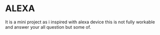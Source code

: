 # ALEXA
It is a mini project as i inspired with alexa device this is not fully workable and answer your all question but some of.
